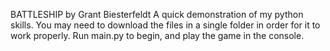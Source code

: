 BATTLESHIP
by Grant Biesterfeldt
A quick demonstration of my python skills. You may need to download the files in a single folder in order for it to work properly. Run main.py to begin, and play the game in the console.
